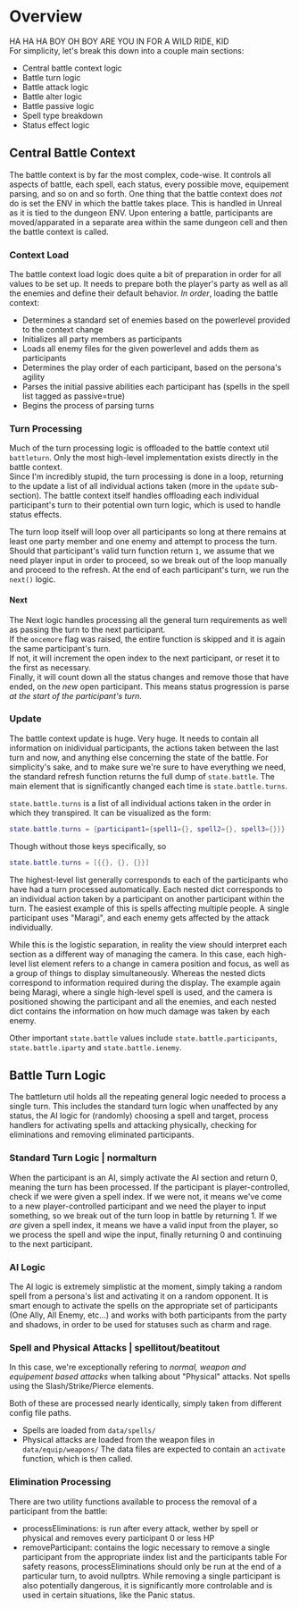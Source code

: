 # Overview
HA HA HA BOY OH BOY ARE YOU IN FOR A WILD RIDE, KID  
For simplicity, let's break this down into a couple main sections:
- Central battle context logic
- Battle turn logic
- Battle attack logic
- Battle alter logic
- Battle passive logic
- Spell type breakdown
- Status effect logic

## Central Battle Context
The battle context is by far the most complex, code-wise. It controls all aspects of battle, each spell, each status, every possible move, equipement parsing, and so on and so forth. One thing that the battle context does *not* do is set the ENV in which the battle takes place. This is handled in Unreal as it is tied to the dungeon ENV. Upon entering a battle, participants are moved/apparated in a separate area within the same dungeon cell and then the battle context is called.

### Context Load
The battle context load logic does quite a bit of preparation in order for all values to be set up. It needs to prepare both the player's party as well as all the enemies and define their default behavior. *In order*, loading the battle context:
- Determines a standard set of enemies based on the powerlevel provided to the context change
- Initializes all party members as participants
- Loads all enemy files for the given powerlevel and adds them as participants
- Determines the play order of each participant, based on the persona's agility
- Parses the initial passive abilities each participant has (spells in the spell list tagged as passive=true)
- Begins the process of parsing turns

### Turn Processing
Much of the turn processing logic is offloaded to the battle context util `battleturn`. Only the most high-level implementation exists directly in the battle context.  
Since I'm incredibly stupid, the turn processing is done in a loop, returning to the update a list of all individual actions taken (more in the `update` sub-section). The battle context itself handles offloading each individual participant's turn to their potential own turn logic, which is used to handle status effects.

The turn loop itself will loop over all participants so long at there remains at least one party member and one enemy and attempt to process the turn. Should that participant's valid turn function return `1`, we assume that we need player input in order to proceed, so we break out of the loop manually and proceed to the refresh. At the end of each participant's turn, we run the `next()` logic.

#### Next
The Next logic handles processing all the general turn requirements as well as passing the turn to the next participant.  
If the `oncemore` flag was raised, the entire function is skipped and it is again the same participant's turn.  
If not, it will increment the open index to the next participant, or reset it to the first as necessary.  
Finally, it will count down all the status changes and remove those that have ended, on the *new* open participant. This means status progression is parse *at the start of the participant's turn*.

### Update
The battle context update is huge. Very huge. It needs to contain all information on inidividual participants, the actions taken between the last turn and now, and anything else concerning the state of the battle. For simplicity's sake, and to make sure we're sure to have everything we need, the standard refresh function returns the full dump of `state.battle`. The main element that is significantly changed each time is `state.battle.turns`.

`state.battle.turns` is a list of all individual actions taken in the order in which they transpired. It can be visualized as the form:
```lua
state.battle.turns = {participant1={spell1={}, spell2={}, spell3={}}}
```
Though without those keys specifically, so
```lua
state.battle.turns = [{{}, {}, {}}]
```
The highest-level list generally corresponds to each of the participants who have had a turn processed automatically. Each nested dict corresponds to an individual action taken by a participant on another participant within the turn. The easiest example of this is spells affecting multiple people. A single participant uses "Maragi", and each enemy gets affected by the attack individually.

While this is the logistic separation, in reality the view should interpret each section as a different way of managing the camera. In this case, each high-level list element refers to a change in camera position and focus, as well as a group of things to display simultaneously. Whereas the nested dicts correspond to information required during the display. The example again being Maragi, where a single high-level spell is used, and the camera is positioned showing the participant and all the enemies, and each nested dict contains the information on how much damage was taken by each enemy.

Other important `state.battle` values include `state.battle.participants`, `state.battle.iparty` and `state.battle.ienemy`.

## Battle Turn Logic
The battleturn util holds all the repeating general logic needed to process a single turn. This includes the standard turn logic when unaffected by any status, the AI logic for (randomly) choosing a spell and target, process handlers for activating spells and attacking physically, checking for eliminations and removing eliminated participants. 

### Standard Turn Logic | normalturn
When the participant is an AI, simply activate the AI section and return 0, meaning the turn has been processed. If the participant is player-controlled, check if we were given a spell index. If we were not, it means we've come to a new player-controlled participant and we need the player to input something, so we break out of the turn loop in battle by returning 1. If we *are* given a spell index, it means we have a valid input from the player, so we process the spell and wipe the input, finally returning 0 and continuing to the next participant.

### AI Logic
The AI logic is extremely simplistic at the moment, simply taking a random spell from a persona's list and activating it on a random opponent. It is smart enough to activate the spells on the appropriate set of participants (One Ally, All Enemy, etc...) and works with both participants from the party and shadows, in order to be used for statuses such as charm and rage.

### Spell and Physical Attacks | spellitout/beatitout
In this case, we're exceptionally refering to *normal, weapon and equipement based attacks* when talking about "Physical" attacks. Not spells using the Slash/Strike/Pierce elements.

Both of these are processed nearly identically, simply taken from different config file paths.
- Spells are loaded from `data/spells/`
- Physical attacks are loaded from the weapon files in `data/equip/weapons/`
The data files are expected to contain an `activate` function, which is then called.

### Elimination Processing
There are two utility functions available to process the removal of a participant from the battle:
- processEliminations: is run after every attack, wether by spell or physical and removes every participant 0 or less HP
- removeParticipant: contains the logic necessary to remove a single participant from the appropriate iindex list and the participants table
For safety reasons, processEliminations should only be run at the end of a particular turn, to avoid nullptrs. While removing a single participant is also potentially dangerous, it is significantly more controlable and is used in certain situations, like the Panic status.
